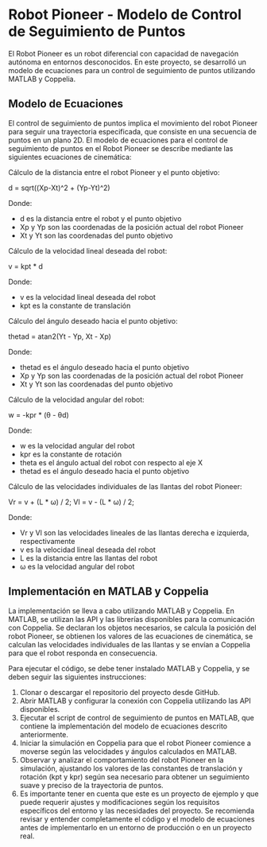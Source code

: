 # Robot Pioneer - Modelo de Control de Seguimiento de Puntos
El Robot Pioneer es un robot diferencial con capacidad de navegación autónoma en entornos desconocidos. En este proyecto, se desarrolló un modelo de ecuaciones para un control de seguimiento de puntos utilizando MATLAB y Coppelia.

## Modelo de Ecuaciones
El control de seguimiento de puntos implica el movimiento del robot Pioneer para seguir una trayectoria especificada, que consiste en una secuencia de puntos en un plano 2D. El modelo de ecuaciones para el control de seguimiento de puntos en el Robot Pioneer se describe mediante las siguientes ecuaciones de cinemática:

Cálculo de la distancia entre el robot Pioneer y el punto objetivo:

d = sqrt((Xp-Xt)^2 + (Yp-Yt)^2)

Donde:
* d es la distancia entre el robot y el punto objetivo
* Xp y Yp son las coordenadas de la posición actual del robot Pioneer
* Xt y Yt son las coordenadas del punto objetivo

Cálculo de la velocidad lineal deseada del robot:

v = kpt * d

Donde:
* v es la velocidad lineal deseada del robot
* kpt es la constante de translación

Cálculo del ángulo deseado hacia el punto objetivo:

thetad = atan2(Yt - Yp, Xt - Xp)

Donde:
* thetad es el ángulo deseado hacia el punto objetivo
* Xp y Yp son las coordenadas de la posición actual del robot Pioneer
* Xt y Yt son las coordenadas del punto objetivo

Cálculo de la velocidad angular del robot:

w = -kpr * (θ - θd)

Donde:
* w es la velocidad angular del robot
* kpr es la constante de rotación
* theta es el ángulo actual del robot con respecto al eje X
* thetad es el ángulo deseado hacia el punto objetivo

Cálculo de las velocidades individuales de las llantas del robot Pioneer:

Vr = v + (L * ω) / 2;
Vl = v - (L * ω) / 2;

Donde:

* Vr y Vl son las velocidades lineales de las llantas derecha e izquierda, respectivamente
* v es la velocidad lineal deseada del robot
* L es la distancia entre las llantas del robot
* ω es la velocidad angular del robot

## Implementación en MATLAB y Coppelia
La implementación se lleva a cabo utilizando MATLAB y Coppelia. En MATLAB, se utilizan las API y las librerías disponibles para la comunicación con Coppelia. Se declaran los objetos necesarios, se calcula la posición del robot Pioneer, se obtienen los valores de las ecuaciones de cinemática, se calculan las velocidades individuales de las llantas y se envían a Coppelia para que el robot responda en consecuencia.

Para ejecutar el código, se debe tener instalado MATLAB y Coppelia, y se deben seguir las siguientes instrucciones:

1. Clonar o descargar el repositorio del proyecto desde GitHub.
2. Abrir MATLAB y configurar la conexión con Coppelia utilizando las API disponibles.
3. Ejecutar el script de control de seguimiento de puntos en MATLAB, que contiene la implementación del modelo de ecuaciones descrito anteriormente.
4. Iniciar la simulación en Coppelia para que el robot Pioneer comience a moverse según las velocidades y ángulos calculados en MATLAB.
5. Observar y analizar el comportamiento del robot Pioneer en la simulación, ajustando los valores de las constantes de translación y rotación (kpt y kpr) según sea necesario para obtener un seguimiento suave y preciso de la trayectoria de puntos.
6. Es importante tener en cuenta que este es un proyecto de ejemplo y que puede requerir ajustes y modificaciones según los requisitos específicos del entorno y las necesidades del proyecto. Se recomienda revisar y entender completamente el código y el modelo de ecuaciones antes de implementarlo en un entorno de producción o en un proyecto real.
